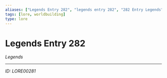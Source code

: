 ```yaml
---
aliases: ["Legends Entry 282", "legends entry 282", "282 Entry Legends"]
tags: [lore, worldbuilding]
type: lore
---
```


# Legends Entry 282

*Legends*

---
*ID: LORE00281*